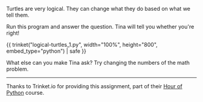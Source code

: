 Turtles are very logical.  They can change what they do based on what we tell them.

Run this program and answer the question.  Tina will tell you whether you're right!

{{ trinket("logical-turtles_1.py", width="100%", height="800", embed_type="python") | safe }}

What else can you make Tina ask?  Try changing the numbers of the math problem.

---

Thanks to Trinket.io for providing this assignment, 
part of their [Hour of Python](https://hourofpython.com/a-visual-introduction-to-python/) 
course.
